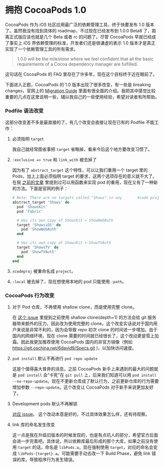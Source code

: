 拥抱 CocoaPods 1.0
==================

CocoaPods 作为 iOS 社区应用最广泛的依赖管理工具，终于快要发布 1.0 版本了。虽然我没有找到具体的 roadmap，不过现在已经发布到 1.0.0 Beta8 了，距离正式版应该也就是几个 Beta 或者 rc 的问题了。尽管 CocoaPods 早就已经成了事实上 iOS 界依赖管理的标准，开发者们还是很谦虚的表示 1.0 版本才是真正实现了一个依赖管理工具的所有需求。

> 1.0.0 will be the milestone where we feel confident that all the basic requirements of a Cocoa dependency manager are fulfilled.

这句话在 CocoaPods 的 FAQ 里存在了许多年，现在这个目标终于近在眼前了。

下面进入正题，CocoaPods 的 1.0 版本出现了很多改变，有一些是 breaking changes，官网上的 [Migration Guide](http://blog.cocoapods.org/CocoaPods-1.0/) 里面有很全面的介绍。我把其中感觉比较重要的几点在这里说明一些，辅以我自己的一些使用经验，希望对读者有所帮助。

### Podfile 语法改变

这部分改变差不多是最直接的了，有几个改变会直接让现在已有的 Podfile 不能工作：

1. 必须指明 `target`

   我自己就经常图省事把 `target` 省略掉，看来今后这个地方要改变习惯了。
   
2. `:exclusive => true` 和 `link_with` 被去掉了

   因为有了 `abstract_target` 这个特性，可以让我们重用一个 target 里的 Pods，加上上面必须指明 target 的要求，这两个选项存在的意义就不大了。在我 [之前的文章](https://skyline75489.github.io/post/2015-11-26_cocoapods_multiple_target.html) 里提到过可以用函数来实现 pod 的重用，现在又有了一种新的方法。下面是官网的例子：
   
   ```ruby
   # Note: There are no targets called "Shows" in any       Xcode projects
   abstract_target 'Shows' do
     pod 'ShowsKit'
     pod 'Fabric'

     # Has its own copy of ShowsKit + ShowWebAuth
     target 'ShowsiOS' do
       pod 'ShowWebAuth'
     end

     # Has its own copy of ShowsKit + ShowTVAuth
     target 'ShowsTV' do
       pod 'ShowTVAuth'
     end 
   end
   ```
   
3. `xcodeproj` 被重命名成 `project`。
4. `:local` 被去掉了，现在想使用本地的 pod 只能使用 `:path`。

### CocoaPods 行为改变

1. 对于 Pod 仓库，不再使用 shallow clone，而是使用完整 clone。
   
   在 [这个 issue](https://github.com/CocoaPods/CocoaPods/issues/5016) 里提到之前使用 shallow clone(depth=1) 的方法会给 git 服务器带来额外的压力，因此改为使用完整的 clone。这个改变实话说对于国内用户来说是非常不利的，因为会导致 repo 初次 clone 的时间进一步增加。由于国内的网络环境，现在 clone 需要的时间就已经很长了，这个改动更是雪上加霜。因此我更加推荐使用 CocoaPods 国内的非官方镜像（例如 https://git.oschina.net/6david9/Specs.git )，以加快访问速度。
   
2. `pod install` 默认不再进行 `pod repo update`

   这是个值得喜大普奔的消息。之前 CocoaPods 新手上来遇到的最大的问题就是 `pod install` 会“卡死”在 `git pull` 上，后来我们知道可以用 `pod install --no-repo-update`。现在不更新仓库成了默认行为，之前更新仓库的行为需要增加参数 `--repo-update`。这个改变让 CocoaPods 对于新手来说更加友好了。
   
3. Development pods 默认不再解锁

   [对应 issue](https://github.com/CocoaPods/CocoaPods/issues/4211)。 这个改动本意是好的，不过具体效果怎么样，还有待观察。
   
4. link 库的命名发生改变

    这一点是我在升级旧版本的时候发现的，也是有点坑人的部分，希望官方后面会进一步完善吧。具体说，所以依赖库最后形成的那个大库，如果之前没有使用 `target` 的话，命名是 `libPods.a`，现在强制使用 `target`，对应的命名会变成 `libPods-{target}.a`。可能需要手动去改一下 Build Phase，避免 link 错误的库，导致程序行为发生错误。

